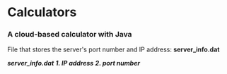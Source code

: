 # Calculators
### A cloud-based calculator with Java

File that stores the server's port number and IP address: **server_info.dat**

***server_info.dat***
***1. IP address***
***2. port number***
